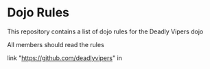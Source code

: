 Dojo Rules
==========

This repository contains a list of dojo rules for the Deadly Vipers dojo

All members should read the rules

link "https://github.com/deadlyvipers" in


